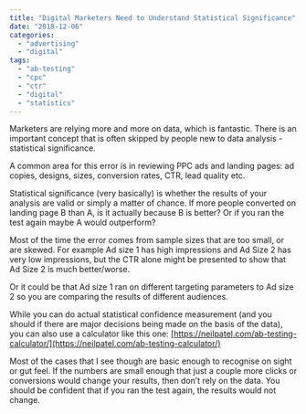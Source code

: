 ```yaml
---
title: "Digital Marketers Need to Understand Statistical Significance"
date: "2018-12-06"
categories: 
  - "advertising"
  - "digital"
tags: 
  - "ab-testing"
  - "cpc"
  - "ctr"
  - "digital"
  - "statistics"
---
```


Marketers are relying more and more on data, which is fantastic. There is an important concept that is often skipped by people new to data analysis - statistical significance.

A common area for this error is in reviewing PPC ads and landing pages: ad copies, designs, sizes, conversion rates, CTR, lead quality etc.

Statistical significance (very basically) is whether the results of your analysis are valid or simply a matter of chance. If more people converted on landing page B than A, is it actually because B is better? Or if you ran the test again maybe A would outperform?

Most of the time the error comes from sample sizes that are too small, or are skewed. For example Ad size 1 has high impressions and Ad Size 2 has very low impressions, but the CTR alone might be presented to show that Ad Size 2 is much better/worse.

Or it could be that Ad size 1 ran on different targeting parameters to Ad size 2 so you are comparing the results of different audiences.

While you can do actual statistical confidence measurement (and you should if there are major decisions being made on the basis of the data), you can also use a calculator like this one: [https://neilpatel.com/ab-testing-calculator/](https://neilpatel.com/ab-testing-calculator/)

Most of the cases that I see though are basic enough to recognise on sight or gut feel. If the numbers are small enough that just a couple more clicks or conversions would change your results, then don’t rely on the data. You should be confident that if you ran the test again, the results would not change.
